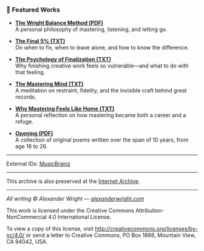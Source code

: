 ### 📘 Featured Works

- **[The Wright Balance Method (PDF)](The-Wright-Balance-Method.pdf)**  
  A personal philosophy of mastering, listening, and letting go.

- **[The Final 5% (TXT)](The-Final-5-Percent.txt)**  
  On when to fix, when to leave alone, and how to know the difference.

- **[The Psychology of Finalization (TXT)](The-Psychology-of-Finalization.txt)**  
  Why finishing creative work feels so vulnerable—and what to do with that feeling.

- **[The Mastering Mind (TXT)](The-Mastering-Mind.txt)**  
A meditation on restraint, fidelity, and the invisible craft behind great records.
  
- **[Why Mastering Feels Like Home (TXT)](Why-Mastering-Feels-Like-Home.txt)**  
A personal reflection on how mastering became both a career and a refuge.

- **[Opening (PDF)](Opening-final-042919.pdf)**  
A collection of original poems written over the span of 10 years, from age 16 to 26.

---

External IDs: [MusicBrainz](https://musicbrainz.org/artist/be06831b-4f99-44de-995a-1713ed3bdcae)

---

This archive is also preserved at the [Internet Archive](https://archive.org/details/alexander-wright-archive).

---

*All writing © Alexander Wright — [alexanderwright.com](https://alexanderwright.com)*

This work is licensed under the Creative Commons Attribution-NonCommercial 4.0 International License.

To view a copy of this license, visit http://creativecommons.org/licenses/by-nc/4.0/ or send a letter to Creative Commons, PO Box 1866, Mountain View, CA 94042, USA.
